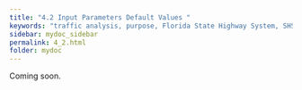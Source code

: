 ```yaml
---
title: "4.2	Input Parameters Default Values "
keywords: "traffic analysis, purpose, Florida State Highway System, SHS"
sidebar: mydoc_sidebar
permalink: 4_2.html
folder: mydoc
---
```


<p>
  Coming soon.
</p>